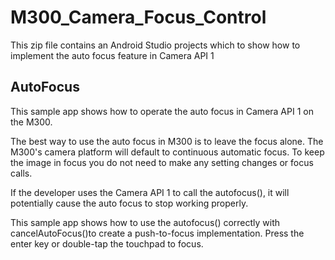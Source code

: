 # M300_Camera_Focus_Control

This zip file contains an Android Studio projects which to show how to implement the auto
focus feature in Camera API 1

AutoFocus
-----------------------
This sample app shows how to operate the auto focus in Camera API 1 on the M300.

The best way to use the auto focus in M300 is to leave the focus alone. The M300's
camera platform will default to continuous automatic focus. To keep the image in focus
you do not need to make any setting changes or focus calls.

If the developer uses the Camera API 1 to call the autofocus(), it will potentially
cause the auto focus to stop working properly.

This sample app shows how to use the autofocus() correctly with cancelAutoFocus()to create
a push-to-focus implementation.  Press the enter key or double-tap the touchpad to focus.
